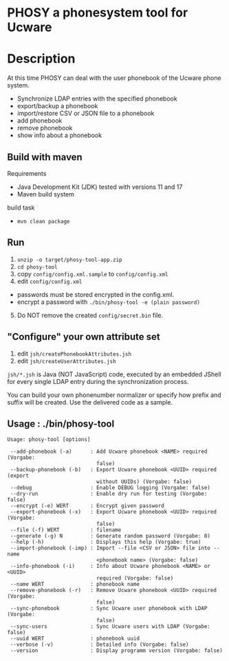 # PHOSY a phonesystem tool for Ucware

# Description

At this time PHOSY can deal with the user phonebook of the Ucware phone system.

- Synchronize LDAP entries with the specified phonebook
- export/backup a phonebook
- import/restore CSV or JSON file to a phonebook
- add phonebook
- remove phonebook
- show info about a phonebook

## Build with maven

Requirements 
- Java Development Kit (JDK) tested with versions 11 and 17 
- Maven build system

build task

- `mvn clean package`

## Run 

1. `unzip -o target/phosy-tool-app.zip`
2. `cd phosy-tool`
3. copy `config/config.xml.sample` to `config/config.xml`
4. edit `config/config.xml`
  - passwords must be stored encrypted in the config.xml.
  - encrypt a password with `./bin/phosy-tool -e (plain password)` 
5. Do NOT remove the created `config/secret.bin` file.

## "Configure" your own attribute set

1. edit `jsh/createPhonebookAttributes.jsh`
2. edit `jsh/createUserAttributes.jsh`

`jsh/*.jsh` is Java (NOT JavaScript) code, executed by an embedded JShell for every single LDAP entry during the synchronization process.

You can build your own phonenumber normalizer or specify how prefix and suffix will be created. Use the delivered code as a sample.


## Usage : ./bin/phosy-tool
```text
Usage: phosy-tool [options]

 --add-phonebook (-a)      : Add Ucware phonebook <NAME> required (Vorgabe:
                             false)
 --backup-phonebook (-b)   : Export Ucware phonebook <UUID> required (export
                             without UUIDs) (Vorgabe: false)
 --debug                   : Enable DEBUG logging (Vorgabe: false)
 --dry-run                 : Enable dry run for testing (Vorgabe: false)
 --encrypt (-e) WERT       : Encrypt given password
 --export-phonebook (-x)   : Export Ucware phonebook <UUID> required (Vorgabe:
                             false)
 --file (-f) WERT          : filename
 --generate (-g) N         : Generate random password (Vorgabe: 0)
 --help (-h)               : Displays this help (Vorgabe: true)
 --import-phonebook (-imp) : Import --file <CSV or JSON> file into --name
                             <phonebook name> (Vorgabe: false)
 --info-phonebook (-i)     : Info about Ucware phonebook <NAME> or <UUID>
                             required (Vorgabe: false)
 --name WERT               : phonebook name
 --remove-phonebook (-r)   : Remove Ucware phonebook <UUID> required (Vorgabe:
                             false)
 --sync-phonebook          : Sync Ucware user phonebook with LDAP (Vorgabe:
                             false)
 --sync-users              : Sync Ucware users with LDAP (Vorgabe: false)
 --uuid WERT               : phonebook uuid
 --verbose (-v)            : Detailed info (Vorgabe: false)
 --version                 : Display programm version (Vorgabe: false)
```